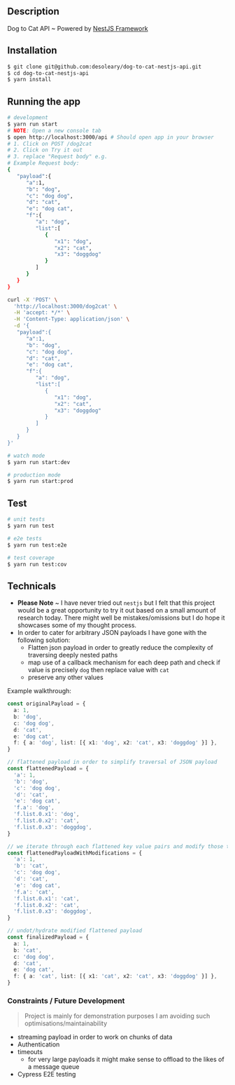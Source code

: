 ## Description

Dog to Cat API ~ Powered by [NestJS Framework](https://nestjs.com/)

## Installation

```bash
$ git clone git@github.com:desoleary/dog-to-cat-nestjs-api.git
$ cd dog-to-cat-nestjs-api
$ yarn install
```

## Running the app

```bash
# development
$ yarn run start
# NOTE: Open a new console tab
$ open http://localhost:3000/api # Should open app in your browser
# 1. Click on POST /dog2cat
# 2. Click on Try it out
# 3. replace "Request body" e.g. 
# Example Request body: 
{
   "payload":{
      "a":1,
      "b": "dog",
      "c": "dog dog",
      "d": "cat",
      "e": "dog cat",
      "f":{
         "a": "dog",
         "list":[
            {
               "x1": "dog",
               "x2": "cat",
               "x3": "doggdog"
            }
         ]
      }
   }
}

curl -X 'POST' \
  'http://localhost:3000/dog2cat' \
  -H 'accept: */*' \
  -H 'Content-Type: application/json' \
  -d '{
   "payload":{
      "a":1,
      "b": "dog",
      "c": "dog dog",
      "d": "cat",
      "e": "dog cat",
      "f":{
         "a": "dog",
         "list":[
            {
               "x1": "dog",
               "x2": "cat",
               "x3": "doggdog"
            }
         ]
      }
   }
}'

# watch mode
$ yarn run start:dev

# production mode
$ yarn run start:prod
```

## Test

```bash
# unit tests
$ yarn run test

# e2e tests
$ yarn run test:e2e

# test coverage
$ yarn run test:cov
```

## Technicals

- **Please Note** ~ I have never tried out `nestjs` but I felt that this project would be a great opportunity to try it out based on a small amount of research today. There might well be mistakes/omissions but I do hope it showcases some of my thought process.
- In order to cater for arbitrary JSON payloads I have gone with the following solution:
  - Flatten json payload in order to greatly reduce the complexity of traversing deeply nested paths
  - map use of a callback mechanism for each deep path and check if value is precisely `dog` then replace value with `cat`
  - preserve any other values

Example walkthrough:
```typescript
const originalPayload = {
  a: 1,
  b: 'dog',
  c: 'dog dog',
  d: 'cat',
  e: 'dog cat',
  f: { a: 'dog', list: [{ x1: 'dog', x2: 'cat', x3: 'doggdog' }] },
}

// flattened payload in order to simplify traversal of JSON payload
const flattenedPayload = {
  'a': 1,
  'b': 'dog',
  'c': 'dog dog',
  'd': 'cat',
  'e': 'dog cat',
  'f.a': 'dog',
  'f.list.0.x1': 'dog',
  'f.list.0.x2': 'cat',
  'f.list.0.x3': 'doggdog',
}

// we iterate through each flattened key value pairs and modify those that match our criteria e.g. /^dog$/
const flattenedPayloadWithModifications = {
  'a': 1,
  'b': 'cat',
  'c': 'dog dog',
  'd': 'cat',
  'e': 'dog cat',
  'f.a': 'cat',
  'f.list.0.x1': 'cat',
  'f.list.0.x2': 'cat',
  'f.list.0.x3': 'doggdog',
}

// undot/hydrate modified flattened payload
const finalizedPayload = {
  a: 1,
  b: 'cat',
  c: 'dog dog',
  d: 'cat',
  e: 'dog cat',
  f: { a: 'cat', list: [{ x1: 'cat', x2: 'cat', x3: 'doggdog' }] },
}
```

### Constraints / Future Development
> Project is mainly for demonstration purposes I am avoiding such optimisations/maintainability

- streaming payload in order to work on chunks of data
- Authentication
- timeouts
  - for very large payloads it might make sense to offload to the likes of a message queue
- Cypress E2E testing
